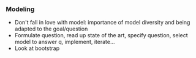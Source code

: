 ### Modeling
* Don't fall in love with model: importance of model diversity and being adapted to the goal/question
* Formulate question, read up state of the art, specify question, select model to answer q, implement, iterate...
* Look at bootstrap
